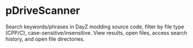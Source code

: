 # pDriveScanner
Search keywords/phrases in DayZ modding source code, filter by file type (CPP/C), case-sensitive/insensitive. View results, open files, access search history, and open file directories.
